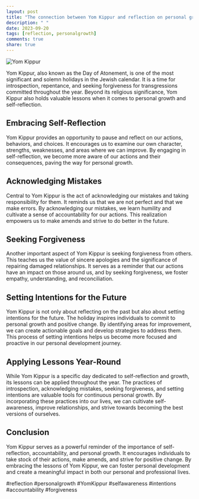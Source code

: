 ```yaml
---
layout: post
title: "The connection between Yom Kippur and reflection on personal growth"
description: " "
date: 2023-09-20
tags: [reflection, personalgrowth]
comments: true
share: true
---
```


![Yom Kippur](https://source.unsplash.com/1600x900/?yom-kippur)

Yom Kippur, also known as the Day of Atonement, is one of the most significant and solemn holidays in the Jewish calendar. It is a time for introspection, repentance, and seeking forgiveness for transgressions committed throughout the year. Beyond its religious significance, Yom Kippur also holds valuable lessons when it comes to personal growth and self-reflection.

## Embracing Self-Reflection

Yom Kippur provides an opportunity to pause and reflect on our actions, behaviors, and choices. It encourages us to examine our own character, strengths, weaknesses, and areas where we can improve. By engaging in self-reflection, we become more aware of our actions and their consequences, paving the way for personal growth.

## Acknowledging Mistakes

Central to Yom Kippur is the act of acknowledging our mistakes and taking responsibility for them. It reminds us that we are not perfect and that we make errors. By acknowledging our mistakes, we learn humility and cultivate a sense of accountability for our actions. This realization empowers us to make amends and strive to do better in the future.

## Seeking Forgiveness

Another important aspect of Yom Kippur is seeking forgiveness from others. This teaches us the value of sincere apologies and the significance of repairing damaged relationships. It serves as a reminder that our actions have an impact on those around us, and by seeking forgiveness, we foster empathy, understanding, and reconciliation.

## Setting Intentions for the Future

Yom Kippur is not only about reflecting on the past but also about setting intentions for the future. The holiday inspires individuals to commit to personal growth and positive change. By identifying areas for improvement, we can create actionable goals and develop strategies to address them. This process of setting intentions helps us become more focused and proactive in our personal development journey.

## Applying Lessons Year-Round

While Yom Kippur is a specific day dedicated to self-reflection and growth, its lessons can be applied throughout the year. The practices of introspection, acknowledging mistakes, seeking forgiveness, and setting intentions are valuable tools for continuous personal growth. By incorporating these practices into our lives, we can cultivate self-awareness, improve relationships, and strive towards becoming the best versions of ourselves.

## Conclusion

Yom Kippur serves as a powerful reminder of the importance of self-reflection, accountability, and personal growth. It encourages individuals to take stock of their actions, make amends, and strive for positive change. By embracing the lessons of Yom Kippur, we can foster personal development and create a meaningful impact in both our personal and professional lives.

#reflection #personalgrowth #YomKippur #selfawareness #intentions #accountability #forgiveness